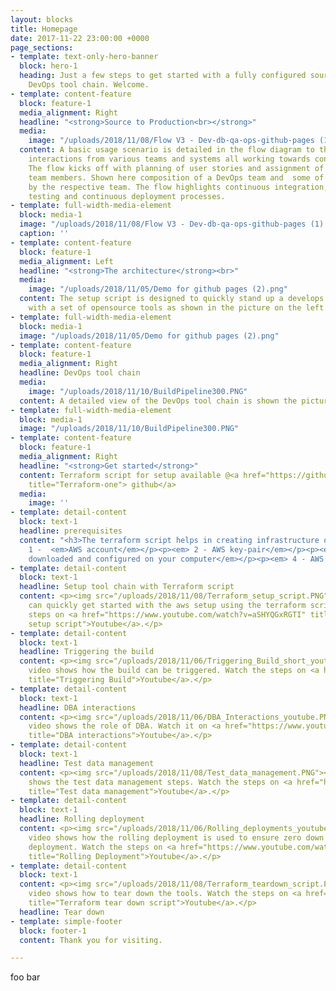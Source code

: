 ```yaml
---
layout: blocks
title: Homepage
date: 2017-11-22 23:00:00 +0000
page_sections:
- template: text-only-hero-banner
  block: hero-1
  heading: Just a few steps to get started with a fully configured source-to-production
    DevOps tool chain. Welcome.
- template: content-feature
  block: feature-1
  media_alignment: Right
  headline: "<strong>Source to Production<br></strong>"
  media:
    image: "/uploads/2018/11/08/Flow V3 - Dev-db-qa-ops-github-pages (1).png"
  content: A basic usage scenario is detailed in the flow diagram to the right with
    interactions from various teams and systems all working towards continuous delivery.
    The flow kicks off with planning of user stories and assignment of tasks to different
    team members. Shown here composition of a DevOps team and  some of the tasks performed
    by the respective team. The flow highlights continuous integration, continuous
    testing and continuous deployment processes.
- template: full-width-media-element
  block: media-1
  image: "/uploads/2018/11/08/Flow V3 - Dev-db-qa-ops-github-pages (1).png"
  caption: ''
- template: content-feature
  block: feature-1
  media_alignment: Left
  headline: "<strong>The architecture</strong><br>"
  media:
    image: "/uploads/2018/11/05/Demo for github pages (2).png"
  content: The setup script is designed to quickly stand up a develops tool chain
    with a set of opensource tools as shown in the picture on the left.
- template: full-width-media-element
  block: media-1
  image: "/uploads/2018/11/05/Demo for github pages (2).png"
- template: content-feature
  block: feature-1
  media_alignment: Right
  headline: DevOps tool chain
  media:
    image: "/uploads/2018/11/10/BuildPipeline300.PNG"
  content: A detailed view of the DevOps tool chain is shown the picture on the right.
- template: full-width-media-element
  block: media-1
  image: "/uploads/2018/11/10/BuildPipeline300.PNG"
- template: content-feature
  block: feature-1
  media_alignment: Right
  headline: "<strong>Get started</strong>"
  content: Terraform script for setup available @<a href="https://github.com/devopsevd/devopsevd.github.io"
    title="Terraform-one"> github</a>
  media:
    image: ''
- template: detail-content
  block: text-1
  headline: prerequisites
  content: "<h3>The terraform script helps in creating infrastructure on AWS. </h3><p></p><p>
    1 -  <em>AWS account</em></p><p><em> 2 - AWS key-pair</em></p><p><em> 3 - Terraform
    downloaded and configured on your computer</em></p><p><em> 4 - AWS CLI installed</em></p>"
- template: detail-content
  block: text-1
  headline: Setup tool chain with Terraform script
  content: <p><img src="/uploads/2018/11/08/Terraform_setup_script.PNG"></p><p>You
    can quickly get started with the aws setup using the terraform script. Watch the
    steps on <a href="https://www.youtube.com/watch?v=aSHYQGxRGTI" title="Terraform
    setup script">Youtube</a>.</p>
- template: detail-content
  block: text-1
  headline: Triggering the build
  content: <p><img src="/uploads/2018/11/06/Triggering_Build_short_youtube.PNG"></p><p>This
    video shows how the build can be triggered. Watch the steps on <a href="https://www.youtube.com/watch?v=H_Zm5bcTPdE"
    title="Triggering Build">Youtube</a>.</p>
- template: detail-content
  block: text-1
  headline: DBA interactions
  content: <p><img src="/uploads/2018/11/06/DBA_Interactions_youtube.PNG"></p><p>The
    video shows the role of DBA. Watch it on <a href="https://www.youtube.com/watch?v=M435ndGY1WY&amp;t=11s"
    title="DBA interactions">Youtube</a>.</p>
- template: detail-content
  block: text-1
  headline: Test data management
  content: <p><img src="/uploads/2018/11/08/Test_data_management.PNG"></p><p>The video
    shows the test data management steps. Watch the steps on <a href="https://www.youtube.com/watch?v=alU8F2QtGGk"
    title="Test data management">Youtube</a>.</p>
- template: detail-content
  block: text-1
  headline: Rolling deployment
  content: <p><img src="/uploads/2018/11/06/Rolling_deployments_youtube.PNG"></p><p>This
    video shows how the rolling deployment is used to ensure zero down time during
    deployment. Watch the steps on <a href="https://www.youtube.com/watch?v=8jbBpi5Uzec"
    title="Rolling Deployment">Youtube</a>.</p>
- template: detail-content
  block: text-1
  content: <p><img src="/uploads/2018/11/08/Terraform_teardown_script.PNG"></p><p>This
    video shows how to tear down the tools. Watch the steps on <a href="https://youtu.be/9fZwO2QX6C8"
    title="Terraform tear down script">Youtube</a>.</p>
  headline: Tear down
- template: simple-footer
  block: footer-1
  content: Thank you for visiting.

---
```

foo bar